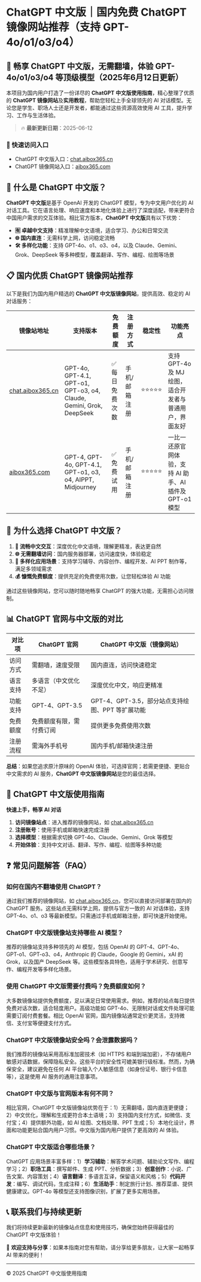 # ChatGPT 中文版｜国内免费 ChatGPT 镜像网站推荐（支持 GPT-4o/o1/o3/o4）

## 📢 畅享 ChatGPT 中文版，无需翻墙，体验 GPT-4o/o1/o3/o4 等顶级模型（2025年6月12日更新）

本项目为国内用户打造了一份详尽的 **ChatGPT 中文版使用指南**，精心整理了优质的 **ChatGPT 镜像网站**及**实用教程**，帮助您轻松上手全球领先的 AI 对话模型。无论您是学生、职场人士还是开发者，都能通过这些资源高效使用 AI 工具，提升学习、工作与生活体验。

> 🔥 **最新更新日期**：2025-06-12

### 🚀 快速访问入口

- ChatGPT 中文版入口：[chat.aibox365.cn](https://chat.aibox365.cn)
- ChatGPT 镜像网站入口：[aibox365.com](https://aibox365.com)

## 🤔 什么是 ChatGPT 中文版？

**ChatGPT 中文版**是基于 OpenAI 开发的 ChatGPT 模型，专为中文用户优化的 AI 对话工具。它在语言处理、响应速度和本地化体验上进行了深度适配，带来更符合中国用户需求的交互体验。相比官方版本，**ChatGPT 中文版**具有以下优势：

- **🈶 卓越中文支持**：精准理解中文语境，适合学习、办公和日常交流
- **🌐 国内直连**：无需科学上网，访问稳定流畅
- **🛠️ 多样化功能**：支持 GPT-4o、o1、o3、o4，以及 Claude、Gemini、Grok、DeepSeek 等多种模型，覆盖翻译、写作、编程、绘图等场景

## 📋 国内优质 ChatGPT 镜像网站推荐

以下是我们为国内用户精选的 **ChatGPT 中文版镜像网站**，提供高效、稳定的 AI 对话服务：

| 镜像站地址 | 支持版本 | 免费额度 | 注册方式 | 稳定性 | 功能亮点 |
|------------|----------|----------|----------|--------|----------|
| [chat.aibox365.cn](https://chat.aibox365.cn) | GPT-4o, GPT-4.1, GPT-o1, GPT-o3, o4, Claude, Gemini, Grok, DeepSeek | ✅ 每日免费次数 | 手机/邮箱注册 | ⭐⭐⭐⭐⭐ | 支持 GPT-4o 及 MJ 绘图，适合开发者与普通用户，界面友好 |
| [aibox365.com](https://aibox365.com) | GPT-4, GPT-4o, GPT-4.1, GPT-o1, o3, o4, AIPPT, Midjourney | ✅ 免费试用 | 手机/邮箱注册 | ⭐⭐⭐⭐⭐ | 一比一还原官网体验，支持 AI 助手、AI 插件及 GPT-o1 模型 |

## 🌟 为什么选择 ChatGPT 中文版？

1. **📝 流畅中文交互**：深度优化中文语境，理解更精准，表达更自然
2. **🌐 无需翻墙访问**：国内服务器部署，访问速度快，体验稳定
3. **🎯 多样化应用场景**：支持学习辅导、内容创作、编程开发、AI PPT 制作等，满足多领域需求
4. **💰 慷慨免费额度**：提供充足的免费使用次数，让您轻松体验 AI 功能

通过这些镜像网站，您可以随时随地畅享 ChatGPT 的强大功能，无需担心访问限制。

## 📊 ChatGPT 官网与中文版的对比

| 对比项 | ChatGPT 官网 | ChatGPT 中文版（镜像网站） |
|--------|--------------|----------------------------|
| 访问方式 | 需翻墙，速度受限 | 国内直连，访问快速稳定 |
| 语言支持 | 多语言（中文优化不足） | 深度优化中文，响应更精准 |
| 功能支持 | GPT-4、GPT-3.5 | GPT-4、GPT-3.5，部分站点支持绘图、PPT 等扩展功能 |
| 免费额度 | 免费额度有限，需付费订阅 | 提供更多免费使用次数 |
| 注册流程 | 需海外手机号 | 国内手机/邮箱快速注册 |

**总结**：如果您追求原汁原味的 OpenAI 体验，可选择官网；若需更便捷、更贴合中文需求的 AI 服务，**ChatGPT 中文版镜像网站**是您的最佳选择。

## 📝 ChatGPT 中文版使用指南

**快速上手，畅享 AI 对话**

1. **访问镜像站点**：进入推荐的镜像网站，如 [chat.aibox365.cn](https://chat.aibox365.cn)
2. **注册账号**：使用手机或邮箱快速完成注册
3. **选择模型**：根据需求切换 GPT-4o、Claude、Gemini、Grok 等模型
4. **开始体验**：支持中文对话、翻译、写作、编程、绘图等多种功能

## ❓ 常见问题解答（FAQ）

### 如何在国内不翻墙使用 ChatGPT？

通过我们推荐的镜像网站，如 [chat.aibox365.cn](https://chat.aibox365.cn)，您可以直接访问部署在国内的 ChatGPT 服务。这些站点无需科学上网，提供与官方一致的 AI 对话体验，支持 GPT-4o、o1、o3 等最新模型。只需通过手机或邮箱注册，即可快速开始使用。

### ChatGPT 中文版镜像站支持哪些 AI 模型？

推荐的镜像站支持多种领先的 AI 模型，包括 OpenAI 的 GPT-4、GPT-4o、GPT-o1、GPT-o3、o4，Anthropic 的 Claude，Google 的 Gemini，xAI 的 Grok，以及国产 DeepSeek 等。这些模型各具特色，适用于学术研究、创意写作、编程开发等多样化场景。

### 使用 ChatGPT 中文版需要付费吗？免费额度如何？

大多数镜像站提供免费额度，足以满足日常使用需求。例如，推荐的站点每日提供免费对话次数，适合轻度用户。高级功能如 GPT-4o、无限制对话或文件处理可能需要订阅付费套餐。相比 OpenAI 官网，国内镜像站通常定价更灵活，支持微信、支付宝等便捷支付方式。

### ChatGPT 中文版镜像站安全吗？会泄露数据吗？

我们推荐的镜像站采用高标准加密技术（如 HTTPS 和端到端加密），不存储用户敏感对话数据，保障隐私安全。这些平台的安全性可媲美银行级标准。然而，为确保安全，建议避免在任何 AI 平台输入个人敏感信息（如身份证号、银行卡信息等），这是使用 AI 服务的通用注意事项。

### ChatGPT 中文版与官网版本有何不同？

相比官网，ChatGPT 中文版镜像站优势在于：1）无需翻墙，国内直连更便捷；2）中文优化，理解和生成更符合本土语境；3）支持国内支付方式，如微信、支付宝；4）提供额外功能，如 AI 绘图、文档处理、PPT 生成；5）本地化设计，界面和功能更贴合国内用户习惯。中文版为国内用户提供了更高效的 AI 体验。

### ChatGPT 中文版适合哪些场景？

ChatGPT 应用场景丰富多样：1）**学习辅助**：解答学术问题、辅助论文写作、编程学习；2）**职场工具**：撰写邮件、生成 PPT、分析数据；3）**创意创作**：小说、广告文案、内容策划；4）**语言翻译**：多语言互译，保留语义和风格；5）**代码开发**：编写、调试代码，生成注释；6）**生活助手**：制定旅行计划、推荐菜谱、提供健康建议。GPT-4o 等模型还支持图像识别，扩展了更多实用场景。

## 📞 联系我们与持续更新

我们将持续更新最新的镜像站点信息和使用技巧，确保您始终获得最佳的 ChatGPT 中文版体验！

🌟 **欢迎支持与分享**：如果本指南对您有帮助，请分享给更多朋友，让大家一起畅享 AI 带来的便利！

---

© 2025 ChatGPT 中文版使用指南
